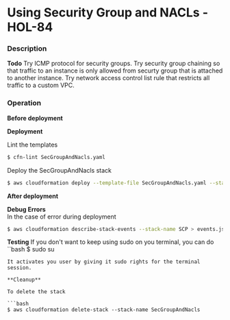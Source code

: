 # Using Security Group and NACLs - HOL-84

### Description

**Todo**
Try ICMP protocol for security groups.
Try security group chaining so that traffic to an instance is only allowed from securty group that is attached to another instance.
Try network access control list rule that restricts all traffic to a custom VPC.

### Operation

**Before deployment**

**Deployment**

Lint the templates

```bash
$ cfn-lint SecGroupAndNacls.yaml
```

Deploy the SecGroupAndNacls stack

```bash
$ aws cloudformation deploy --template-file SecGroupAndNacls.yaml --stack-name SecGroupAndNacls
```

**After deployment**

**Debug Errors**  
In the case of error during deployment

```bash
$ aws cloudformation describe-stack-events --stack-name SCP > events.json
```

**Testing**
If you don't want to keep using sudo on you terminal, you can do
``bash
$ sudo su
````
It activates you user by giving it sudo rights for the terminal session.

**Cleanup**

To delete the stack

```bash
$ aws cloudformation delete-stack --stack-name SecGroupAndNacls
````
